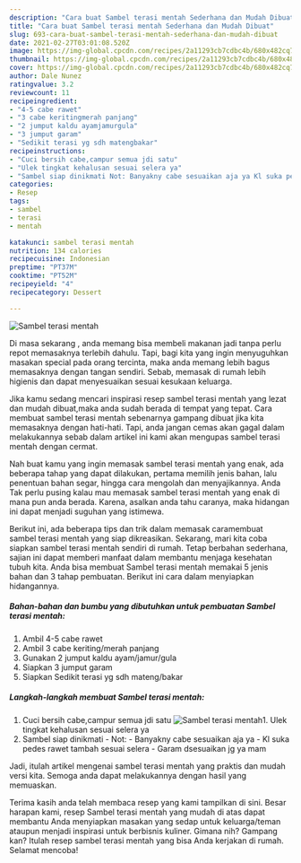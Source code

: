 ```yaml
---
description: "Cara buat Sambel terasi mentah Sederhana dan Mudah Dibuat"
title: "Cara buat Sambel terasi mentah Sederhana dan Mudah Dibuat"
slug: 693-cara-buat-sambel-terasi-mentah-sederhana-dan-mudah-dibuat
date: 2021-02-27T03:01:08.520Z
image: https://img-global.cpcdn.com/recipes/2a11293cb7cdbc4b/680x482cq70/sambel-terasi-mentah-foto-resep-utama.jpg
thumbnail: https://img-global.cpcdn.com/recipes/2a11293cb7cdbc4b/680x482cq70/sambel-terasi-mentah-foto-resep-utama.jpg
cover: https://img-global.cpcdn.com/recipes/2a11293cb7cdbc4b/680x482cq70/sambel-terasi-mentah-foto-resep-utama.jpg
author: Dale Nunez
ratingvalue: 3.2
reviewcount: 11
recipeingredient:
- "4-5 cabe rawet"
- "3 cabe keritingmerah panjang"
- "2 jumput kaldu ayamjamurgula"
- "3 jumput garam"
- "Sedikit terasi yg sdh matengbakar"
recipeinstructions:
- "Cuci bersih cabe,campur semua jdi satu"
- "Ulek tingkat kehalusan sesuai selera ya"
- "Sambel siap dinikmati Not: Banyakny cabe sesuaikan aja ya Kl suka pedes rawet tambah sesuai selera Garam dsesuaikan jg ya mam"
categories:
- Resep
tags:
- sambel
- terasi
- mentah

katakunci: sambel terasi mentah 
nutrition: 134 calories
recipecuisine: Indonesian
preptime: "PT37M"
cooktime: "PT52M"
recipeyield: "4"
recipecategory: Dessert

---
```



![Sambel terasi mentah](https://img-global.cpcdn.com/recipes/2a11293cb7cdbc4b/680x482cq70/sambel-terasi-mentah-foto-resep-utama.jpg)

Di masa  sekarang , anda memang bisa membeli makanan jadi tanpa perlu repot memasaknya terlebih dahulu. Tapi, bagi kita yang ingin menyuguhkan masakan special pada orang tercinta, maka anda memang lebih bagus memasaknya dengan tangan sendiri. Sebab, memasak di rumah lebih higienis dan dapat menyesuaikan sesuai kesukaan keluarga.

Jika kamu sedang mencari inspirasi resep sambel terasi mentah yang lezat dan mudah dibuat,maka anda sudah berada di tempat yang tepat. Cara membuat sambel terasi mentah  sebenarnya gampang dibuat jika kita memasaknya dengan hati-hati. Tapi, anda jangan cemas akan gagal dalam melakukannya 
sebab dalam artikel ini kami akan mengupas sambel terasi mentah dengan cermat.  



Nah buat kamu yang ingin memasak sambel terasi mentah yang enak, ada beberapa tahap yang dapat dilakukan, pertama memilih jenis bahan, lalu penentuan bahan segar, hingga cara mengolah dan menyajikannya. Anda Tak perlu pusing kalau mau memasak sambel terasi mentah yang enak di mana pun anda berada. Karena, asalkan anda  tahu caranya, maka hidangan ini dapat menjadi suguhan yang istimewa.

Berikut ini, ada beberapa tips dan trik dalam memasak caramembuat sambel terasi mentah yang siap dikreasikan. Sekarang, mari kita coba siapkan sambel terasi mentah sendiri di rumah. Tetap berbahan sederhana, sajian ini dapat memberi manfaat dalam membantu menjaga kesehatan tubuh kita. Anda bisa membuat Sambel terasi mentah memakai 5 jenis bahan dan 3 tahap pembuatan. Berikut ini cara dalam menyiapkan hidangannya.

<!--inarticleads1-->

##### Bahan-bahan dan bumbu yang dibutuhkan untuk pembuatan Sambel terasi mentah:

1. Ambil 4-5 cabe rawet
1. Ambil 3 cabe keriting/merah panjang
1. Gunakan 2 jumput kaldu ayam/jamur/gula
1. Siapkan 3 jumput garam
1. Siapkan Sedikit terasi yg sdh mateng/bakar




<!--inarticleads2-->

##### Langkah-langkah membuat Sambel terasi mentah:

1. Cuci bersih cabe,campur semua jdi satu
<img src="https://img-global.cpcdn.com/steps/4687fb3940419a0e/160x128cq70/sambel-terasi-mentah-langkah-memasak-1-foto.jpg" alt="Sambel terasi mentah">1. Ulek tingkat kehalusan sesuai selera ya
1. Sambel siap dinikmati - Not: - Banyakny cabe sesuaikan aja ya - Kl suka pedes rawet tambah sesuai selera - Garam dsesuaikan jg ya mam




Jadi, itulah artikel mengenai  sambel terasi mentah  yang praktis dan mudah versi kita. Semoga anda dapat melakukannya dengan hasil yang memuaskan. 

Terima kasih anda telah membaca resep yang kami tampilkan di sini. Besar harapan kami, resep  Sambel terasi mentah yang mudah di atas dapat membantu Anda menyiapkan masakan yang sedap untuk keluarga/teman ataupun menjadi inspirasi untuk berbisnis kuliner. Gimana nih? Gampang kan? Itulah resep sambel terasi mentah yang bisa Anda kerjakan di rumah. Selamat mencoba!

